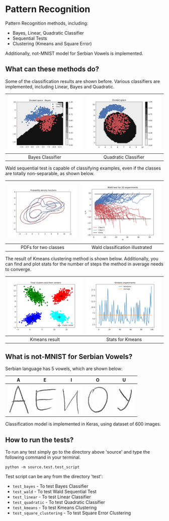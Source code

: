# Pattern Recognition

Pattern Recognition methods, including:

- Bayes, Linear, Quadratic Classifier
- Sequential Tests
- Clustering (Kmeans and Square Error)

Additionally, not-MNIST model for Serbian Vowels is implemented.

## What can these methods do?

Some of the classification results are shown before. Various classifiers are implemented, including Linear, Bayes and Quadratic.

| <img src="images/bayes.png"> | <img src="images/quadratic.png">|
|:---:|:---:|
| Bayes Classifier | Quadratic Classifier |

Wald sequential test is capable of classifying examples, even if the classes are totally non-separable, as shown below. 

| <img src="images/wald_pdf.png"> | <img src="images/wald_sm.png">|
|:---:|:---:|
| PDFs for two classes | Wald classification illustrated |

The result of Kmeans clustering method is shown below. Additionally, you can find and plot stats for the number of steps the method in average needs to converge.

| <img src="images/kmeans.png"> | <img src="images/kmeans_stats.png">|
|:---:|:---:|
| Kmeans result | Stats for Kmeans |

## What is not-MNIST for Serbian Vowels?

Serbian language has 5 vowels, which are shown below:

| A             | E | I | O | U |
| ------------- | ------------- |  ------------- |  ------------- |  ------------- |
| <img src="images/A.png" width="70"> | <img src="images/E.png" width="70"> | <img src="images/I.png" width="70"> | <img src="images/O.png" width="70"> | <img src="images/U.png" width="70"> |

Classification model is implemented in Keras, using dataset of 600 images.

## How to run the tests?

To run any test simply go to the directory above 'source' and type the following command in your terminal.

  ```shell
  python -m source.test.test_script
  ```

Test script can be any from the directory 'test':

- ```test_bayes``` - To test Bayes Classifier
- ```test_wald``` - To test Wald Sequential Test
- ```test_linear``` - To test Linear Classifier
- ```test_quadratic``` - To test Quadratic Classifier
- ```test_kmeans``` - To test Kmeans Clustering
- ```test_square_clustering``` - To test Square Error Clustering
